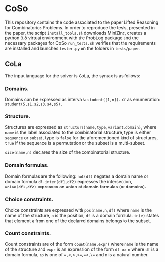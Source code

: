 # CoSo
This repository contains the code associated to the paper Lifted Reasoning for Combinatorics Problems.
In order to reproduce the tests, presented in the paper, the script ``install_tools.sh`` downloads MiniZinc, creates a python 3.8 virtual environment with the ProbLog package and the necessary packages for CoSo ``run_tests.sh`` verifies that the requirements are installed and launches ``tester.py`` on the folders in ``tests/paper``.

## CoLa
The input language for the solver is CoLa, the syntax is as follows:

### Domains. 
Domains can be expressed as intervals: ``student([1,n]).`` or as enumeration: ``student(5,s1,s2,s3,s4,s5).``

### Structure.
Structures are expressed as ``structure(name,type,variant,domain)``, where ``name`` is the label associated to the combinatorial structure, type is either ``sequence`` or ``subset``, type is ``false`` for the aforementioned kind of structures, ``true`` if the sequence is a permutation or the subset is a multi-subset.

``size(name,n)`` declares the size of the combinatorial structure.

### Domain formulas.
Domain formulas are the following: ``not(df)`` negates a domain name or domain formula ``df``. ``inter(df1,df2)`` expresses the intersection, ``union(df1,df2)`` expresses an union of domain formulas (or domains). 

### Choice constraints.
Choice constraints are expressed with ``pos(name,n,df)`` where ``name`` is the name of the structure, ``n`` is the position, ``df`` is a domain formula. ``in(e)`` states that element ``e`` from one of the declared domains belongs to the subset.

### Count constraints.
Count constraints are of the form ``count(name,expr)`` where ``name`` is the name of the structure and ``expr`` is an expression of the form ``df op n`` where ``df`` is a domain formula, ``op`` is one of ``=,<,>,>=,=<,\=`` and ``n`` is a natural number.